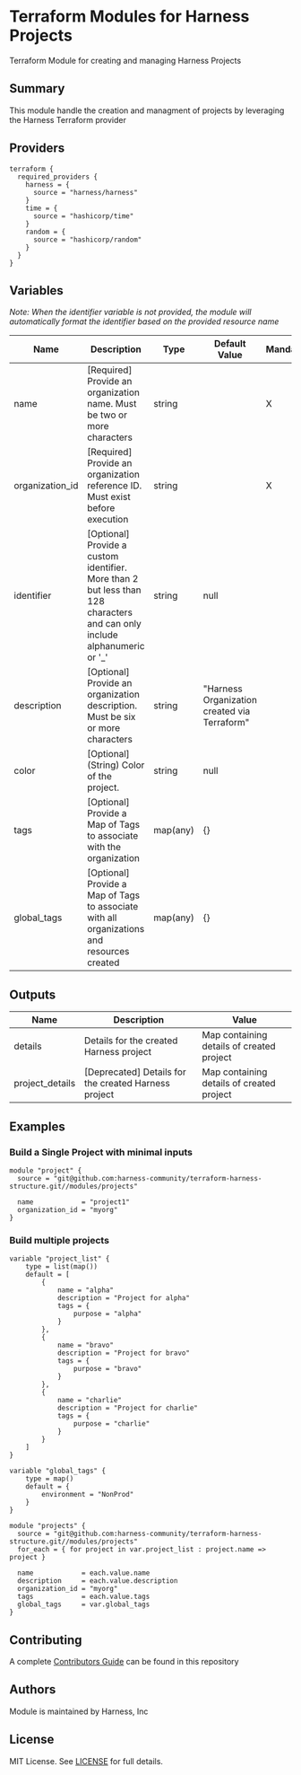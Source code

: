 # Terraform Modules for Harness Projects
Terraform Module for creating and managing Harness Projects

## Summary
This module handle the creation and managment of projects by leveraging the Harness Terraform provider

## Providers

```
terraform {
  required_providers {
    harness = {
      source = "harness/harness"
    }
    time = {
      source = "hashicorp/time"
    }
    random = {
      source = "hashicorp/random"
    }
  }
}
```

## Variables

_Note: When the identifier variable is not provided, the module will automatically format the identifier based on the provided resource name_

| Name | Description | Type | Default Value | Mandatory |
| --- | --- | --- | --- | --- |
| name | [Required] Provide an organization name.  Must be two or more characters | string | | X |
| organization_id | [Required] Provide an organization reference ID.  Must exist before execution | string | | X |
| identifier | [Optional] Provide a custom identifier.  More than 2 but less than 128 characters and can only include alphanumeric or '_' | string | null | |
| description | [Optional] Provide an organization description.  Must be six or more characters | string | "Harness Organization created via Terraform" | |
| color | [Optional] (String) Color of the project. | string | null | |
| tags | [Optional] Provide a Map of Tags to associate with the organization | map(any) | {} | |
| global_tags | [Optional] Provide a Map of Tags to associate with all organizations and resources created | map(any) | {} | |

## Outputs
| Name | Description | Value |
| --- | --- | --- |
| details | Details for the created Harness project | Map containing details of created project
| project_details | [Deprecated] Details for the created Harness project | Map containing details of created project

## Examples
### Build a Single Project with minimal inputs
```
module "project" {
  source = "git@github.com:harness-community/terraform-harness-structure.git//modules/projects"

  name            = "project1"
  organization_id = "myorg"
}
```

### Build multiple projects
```
variable "project_list" {
    type = list(map())
    default = [
        {
            name = "alpha"
            description = "Project for alpha"
            tags = {
                purpose = "alpha"
            }
        },
        {
            name = "bravo"
            description = "Project for bravo"
            tags = {
                purpose = "bravo"
            }
        },
        {
            name = "charlie"
            description = "Project for charlie"
            tags = {
                purpose = "charlie"
            }
        }
    ]
}

variable "global_tags" {
    type = map()
    default = {
        environment = "NonProd"
    }
}

module "projects" {
  source = "git@github.com:harness-community/terraform-harness-structure.git//modules/projects"
  for_each = { for project in var.project_list : project.name => project }

  name            = each.value.name
  description     = each.value.description
  organization_id = "myorg"
  tags            = each.value.tags
  global_tags     = var.global_tags
}
```

## Contributing
A complete [Contributors Guide](../CONTRIBUTING.md) can be found in this repository

## Authors
Module is maintained by Harness, Inc

## License

MIT License. See [LICENSE](../LICENSE) for full details.
